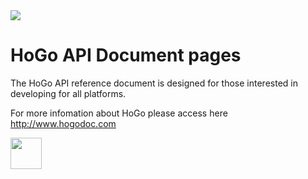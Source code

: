 <img src="http://avalanche.hogodoc.com/HoGo/Images/logo_console.png" />

HoGo API Document pages
====
The HoGo API reference document is designed for those interested in developing for all platforms.

For more infomation about HoGo please access here http://www.hogodoc.com

<a href="https://github.com/hogodev/api/wiki" >
 <img src="http://studioself.com/wp-content/uploads/2013/09/get-started-button.png" height="50"/>
</a>
